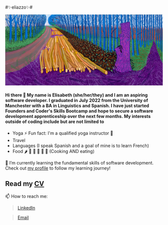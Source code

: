 #✨eliazzo✨#

![hockney image header](hockney.jpg)

#### Hi there 👋 My name is Elisabeth (she/her/they) and I am an aspiring software developer. I graduated in July 2022 from the University of Manchester with a BA in Linguistics and Spanish. I have just started Founders and Coder's Skills Bootcamp and hope to secure a software development apprenticeship over the next few months. My interests outside of coding include but are not limited to
- Yoga ⚡ Fun fact: I'm a qualified yoga instructor 🧘
- Travel
- Languages (I speak Spanish and a goal of mine is to learn French)
- Food 🌶️ 🍤 🍋 🍜 🥐 🥑 (Cooking AND eating)





🌱 I’m currently learning the fundamental skills of software development. Check out [my profile](https://github.com/eliazzo) to follow my learning journey! 








## Read my [CV](https://eliazzo.github.io/Website-2/CV%20FAC.pdf)









📫 How to reach me:
> [LinkedIn](https://www.linkedin.com/in/elisabeth-azzopardi-b3496a247/)

> [Email](bethazz@hotmail.co.uk)


<!--
**eliazzo/eliazzo** is a ✨ _special_ ✨ repository because its `README.md` (this file) appears on your GitHub profile.

Here are some ideas to get you started:

- 🔭 I’m currently working on ...
- 🌱 I’m currently learning ...
- 👯 I’m looking to collaborate on ...
- 🤔 I’m looking for help with ...
- 💬 Ask me about ...
- 📫 How to reach me: ...
- 😄 Pronouns: ...
- ⚡ Fun fact: ...
-->
